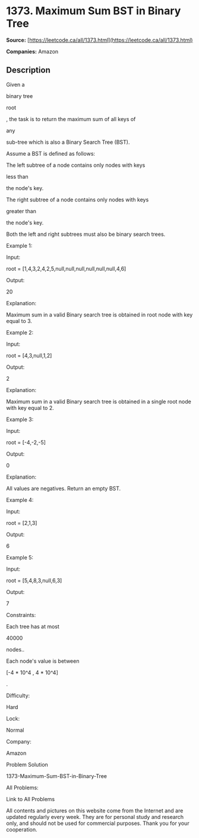 # 1373. Maximum Sum BST in Binary Tree

**Source:** [https://leetcode.ca/all/1373.html](https://leetcode.ca/all/1373.html)

**Companies:** Amazon

## Description

Given a

binary tree

root

, the task is to return the
            maximum sum of all keys of

any

sub-tree which is also a Binary
            Search Tree (BST).

Assume a BST is defined as follows:

The left subtree of a node contains only nodes with keys

less
                    than

the node's key.

The right subtree of a node contains only nodes with keys

greater
                    than

the node's key.

Both the left and right subtrees must also be binary search trees.

Example 1:

Input:

root = [1,4,3,2,4,2,5,null,null,null,null,null,null,4,6]

Output:

20

Explanation:

Maximum sum in a valid Binary search tree is obtained in root node with key equal to 3.

Example 2:

Input:

root = [4,3,null,1,2]

Output:

2

Explanation:

Maximum sum in a valid Binary search tree is obtained in a single root node with key equal to 2.

Example 3:

Input:

root = [-4,-2,-5]

Output:

0

Explanation:

All values are negatives. Return an empty BST.

Example 4:

Input:

root = [2,1,3]

Output:

6

Example 5:

Input:

root = [5,4,8,3,null,6,3]

Output:

7

Constraints:

Each tree has at most

40000

nodes..

Each node's value is between

[-4 * 10^4 , 4 * 10^4]

.

Difficulty:

Hard

Lock:

Normal

Company:

Amazon

Problem Solution

1373-Maximum-Sum-BST-in-Binary-Tree

All Problems:

Link to All Problems

All contents and pictures on this website come from the Internet and are updated regularly every week. They are for personal study and research only, and should not be used for commercial purposes. Thank you for your cooperation.

